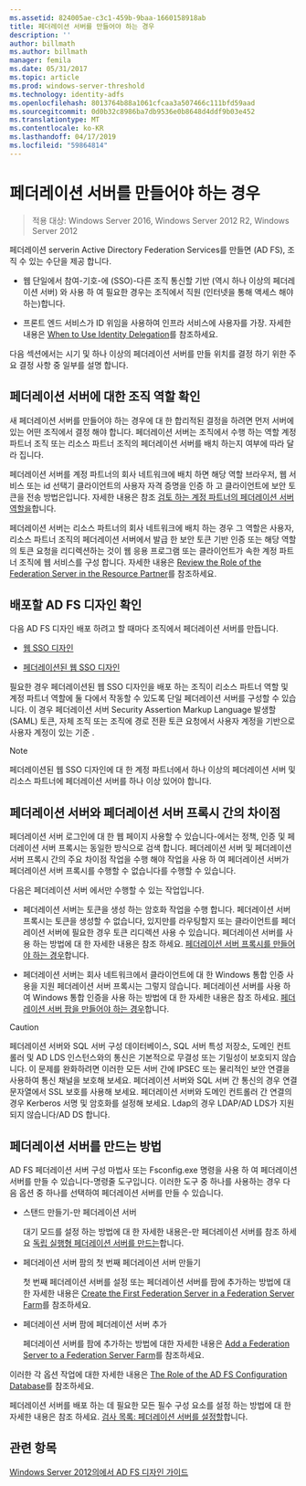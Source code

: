 ```yaml
---
ms.assetid: 824005ae-c3c1-459b-9baa-1660158918ab
title: 페더레이션 서버를 만들어야 하는 경우
description: ''
author: billmath
ms.author: billmath
manager: femila
ms.date: 05/31/2017
ms.topic: article
ms.prod: windows-server-threshold
ms.technology: identity-adfs
ms.openlocfilehash: 8013764b88a1061cfcaa3a507466c111bfd59aad
ms.sourcegitcommit: 0d0b32c8986ba7db9536e0b8648d4ddf9b03e452
ms.translationtype: MT
ms.contentlocale: ko-KR
ms.lasthandoff: 04/17/2019
ms.locfileid: "59864814"
---
```

# <a name="when-to-create-a-federation-server"></a>페더레이션 서버를 만들어야 하는 경우

>적용 대상: Windows Server 2016, Windows Server 2012 R2, Windows Server 2012

페더레이션 serverin Active Directory Federation Services를 만들면 \(AD FS\), 조직 수 있는 수단을 제공 합니다.  
  
-   웹 단일에서 참여\-기호\-에 \(SSO\)-다른 조직 통신할 기반 \(역시 하나 이상의 페더레이션 서버\) 와 사용 하 여 필요한 경우는 조직에서 직원 \(인터넷을 통해 액세스 해야 하는\)합니다.  
  
-   프론트 엔드 서비스가 ID 위임을 사용하여 인프라 서비스에 사용자를 가장. 자세한 내용은 [When to Use Identity Delegation](When-to-Use-Identity-Delegation.md)를 참조하세요.  
  
다음 섹션에서는 시기 및 하나 이상의 페더레이션 서버를 만들 위치를 결정 하기 위한 주요 결정 사항 중 일부를 설명 합니다.  
  
## <a name="determine-the-organizational-role-for-the-federation-server"></a>페더레이션 서버에 대한 조직 역할 확인  
새 페더레이션 서버를 만들어야 하는 경우에 대 한 합리적된 결정을 하려면 먼저 서버에 있는 어떤 조직에서 결정 해야 합니다. 페더레이션 서버는 조직에서 수행 하는 역할 계정 파트너 조직 또는 리소스 파트너 조직의 페더레이션 서버를 배치 하는지 여부에 따라 달라 집니다.  
  
페더레이션 서버를 계정 파트너의 회사 네트워크에 배치 하면 해당 역할 브라우저, 웹 서비스 또는 id 선택기 클라이언트의 사용자 자격 증명을 인증 하 고 클라이언트에 보안 토큰을 전송 방법은입니다. 자세한 내용은 참조 [검토 하는 계정 파트너의 페더레이션 서버 역할을](Review-the-Role-of-the-Federation-Server-in-the-Account-Partner.md)합니다.  
  
페더레이션 서버는 리소스 파트너의 회사 네트워크에 배치 하는 경우 그 역할은 사용자, 리소스 파트너 조직의 페더레이션 서버에서 발급 한 보안 토큰 기반 인증 또는 해당 역할의 토큰 요청을 리디렉션하는 것이 웹 응용 프로그램 또는 클라이언트가 속한 계정 파트너 조직에 웹 서비스를 구성 합니다. 자세한 내용은 [Review the Role of the Federation Server in the Resource Partner](Review-the-Role-of-the-Federation-Server-in-the-Resource-Partner.md)를 참조하세요.  
  
## <a name="determine-which-ad-fs-design-to-deploy"></a>배포할 AD FS 디자인 확인  
다음 AD FS 디자인 배포 하려고 할 때마다 조직에서 페더레이션 서버를 만듭니다.  
  
-   [웹 SSO 디자인](Web-SSO-Design.md)  
  
-   [페더레이션된 웹 SSO 디자인](Federated-Web-SSO-Design.md)  
  
필요한 경우 페더레이션된 웹 SSO 디자인을 배포 하는 조직이 리소스 파트너 역할 및 계정 파트너 역할에 둘 다에서 작동할 수 있도록 단일 페더레이션 서버를 구성할 수 있습니다. 이 경우 페더레이션 서버 Security Assertion Markup Language 발생할 \(SAML\) 토큰, 자체 조직 또는 조직에 경로 전환 토큰 요청에서 사용자 계정을 기반으로 사용자 계정이 있는 기준 .  
  
> [!NOTE]  
> 페더레이션된 웹 SSO 디자인에 대 한 계정 파트너에서 하나 이상의 페더레이션 서버 및 리소스 파트너에 페더레이션 서버를 하나 이상 있어야 합니다.  
  
## <a name="differences-between-a-federation-server-and-a-federation-server-proxy"></a>페더레이션 서버와 페더레이션 서버 프록시 간의 차이점  
페더레이션 서버 로그인에 대 한 웹 페이지 사용할 수 있습니다\-에서는 정책, 인증 및 페더레이션 서버 프록시는 동일한 방식으로 검색 합니다. 페더레이션 서버 및 페더레이션 서버 프록시 간의 주요 차이점 작업을 수행 해야 작업을 사용 하 여 페더레이션 서버가 페더레이션 서버 프록시를 수행할 수 없습니다를 수행할 수 있습니다.  
  
다음은 페더레이션 서버 에서만 수행할 수 있는 작업입니다.  
  
-   페더레이션 서버는 토큰을 생성 하는 암호화 작업을 수행 합니다. 페더레이션 서버 프록시는 토큰을 생성할 수 없습니다, 있지만를 라우팅할지 또는 클라이언트를 페더레이션 서버에 필요한 경우 토큰 리디렉션 사용 수 있습니다. 페더레이션 서버를 사용 하는 방법에 대 한 자세한 내용은 참조 하세요. [페더레이션 서버 프록시를 만들어야 하는 경우](When-to-Create-a-Federation-Server-Proxy.md)합니다.  
  
-   페더레이션 서버는 회사 네트워크에서 클라이언트에 대 한 Windows 통합 인증 사용을 지원 페더레이션 서버 프록시는 그렇지 않습니다. 페더레이션 서버를 사용 하 여 Windows 통합 인증을 사용 하는 방법에 대 한 자세한 내용은 참조 하세요. [페더레이션 서버 팜을 만들어야 하는 경우](When-to-Create-a-Federation-Server-Farm.md)합니다.  
  
> [!CAUTION]  
> 페더레이션 서버와 SQL 서버 구성 데이터베이스, SQL 서버 특성 저장소, 도메인 컨트롤러 및 AD LDS 인스턴스와의 통신은 기본적으로 무결성 또는 기밀성이 보호되지 않습니다. 이 문제를 완화하려면 이러한 모든 서버 간에 IPSEC 또는 물리적인 보안 연결을 사용하여 통신 채널을 보호해 보세요. 페더레이션 서버와 SQL 서버 간 통신의 경우 연결 문자열에서 SSL 보호를 사용해 보세요. 페더레이션 서버와 도메인 컨트롤러 간 연결의 경우 Kerberos 서명 및 암호화를 설정해 보세요. Ldap의 경우 LDAP\/AD LDS가 지원 되지 않습니다\/AD DS 합니다.  
  
## <a name="how-to-create-a-federation-server"></a>페더레이션 서버를 만드는 방법  
AD FS 페더레이션 서버 구성 마법사 또는 Fsconfig.exe 명령을 사용 하 여 페더레이션 서버를 만들 수 있습니다\-명령줄 도구입니다. 이러한 도구 중 하나를 사용하는 경우 다음 옵션 중 하나를 선택하여 페더레이션 서버를 만들 수 있습니다.  
  
-   스탠드 만들기\-만 페더레이션 서버  
  
    대기 모드를 설정 하는 방법에 대 한 자세한 내용은\-만 페더레이션 서버를 참조 하세요 [독립 실행형 페더레이션 서버를 만드는](../../ad-fs/deployment/Create-a-Stand-Alone-Federation-Server.md)합니다.  
  
-   페더레이션 서버 팜의 첫 번째 페더레이션 서버 만들기  
  
    첫 번째 페더레이션 서버를 설정 또는 페더레이션 서버를 팜에 추가하는 방법에 대한 자세한 내용은 [Create the First Federation Server in a Federation Server Farm](../../ad-fs/deployment/Create-the-First-Federation-Server-in-a-Federation-Server-Farm.md)를 참조하세요.  
  
-   페더레이션 서버 팜에 페더레이션 서버 추가  
  
    페더레이션 서버를 팜에 추가하는 방법에 대한 자세한 내용은 [Add a Federation Server to a Federation Server Farm](../../ad-fs/deployment/Add-a-Federation-Server-to-a-Federation-Server-Farm.md)를 참조하세요.  
  
이러한 각 옵션 작업에 대한 자세한 내용은 [The Role of the AD FS Configuration Database](../../ad-fs/technical-reference/The-Role-of-the-AD-FS-Configuration-Database.md)를 참조하세요.  
  
페더레이션 서버를 배포 하는 데 필요한 모든 필수 구성 요소를 설정 하는 방법에 대 한 자세한 내용은 참조 하세요. [검사 목록: 페더레이션 서버를 설정할](../../ad-fs/deployment/Checklist--Setting-Up-a-Federation-Server.md)합니다.  
  
## <a name="see-also"></a>관련 항목
[Windows Server 2012의에서 AD FS 디자인 가이드](AD-FS-Design-Guide-in-Windows-Server-2012.md)

